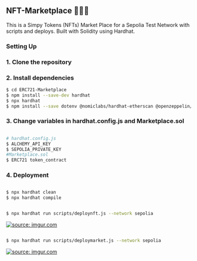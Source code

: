 ## NFT-Marketplace 🛒💎🎴

This is a Simpy Tokens (NFTs) Market Place for a Sepolia Test Network  with scripts and deploys. Built with Solidity using Hardhat.

### Setting Up

### 1. Clone the repository

### 2. Install dependencies

```bash
$ cd ERC721-Marketplace
$ npm install --save-dev hardhat
$ npx hardhat
$ npm install --save dotenv @nomiclabs/hardhat-etherscan @openzeppelin/contracts
```
### 3. Change variables in hardhat.config.js and Marketplace.sol

```bash

# hardhat.config.js
$ ALCHEMY_API_KEY
$ SEPOLIA_PRIVATE_KEY
#Marketplace.sol
$ ERC721 token_contract

```

### 4. Deployment

```bash

$ npx hardhat clean
$ npx hardhat compile
```


``` bash

$ npx hardhat run scripts/deploynft.js --network sepolia

```

<a href="https://imgur.com/emLmb7B"><img src="https://i.imgur.com/emLmb7B.gif" title="source: imgur.com" /></a>


``` bash

$ npx hardhat run scripts/deploymarket.js --network sepolia

```

<a href="https://imgur.com/jncwCSH"><img src="https://i.imgur.com/jncwCSH.gif" title="source: imgur.com" /></a>
































